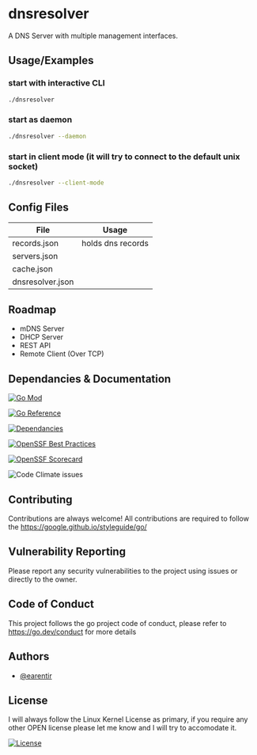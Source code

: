 # dnsresolver

A DNS Server with multiple management interfaces. 

## Usage/Examples

### start with interactive CLI
```bash
./dnsresolver
```

### start as daemon
```bash
./dnsresolver --daemon
```

### start in client mode (it will try to connect to the default unix socket)
```bash
./dnsresolver --client-mode
```


## Config Files

| File | Usage |
| --- | --- |
| records.json | holds dns records |
| servers.json | |
| cache.json | |
| dnsresolver.json | |

## Roadmap

- mDNS Server
- DHCP Server
- REST API
- Remote Client (Over TCP)

## Dependancies & Documentation
[![Go Mod](https://img.shields.io/github/go-mod/go-version/earentir/dnsresolver)]()

[![Go Reference](https://pkg.go.dev/badge/github.com/earentir/dnsresolver.svg)](https://pkg.go.dev/github.com/earentir/dnsresolver)

[![Dependancies](https://img.shields.io/librariesio/github/earentir/dnsresolver)](https://libraries.io/github/earentir/dnsresolver)

[![OpenSSF Best Practices](https://www.bestpractices.dev/projects/8581/badge)](https://www.bestpractices.dev/projects/8581)

[![OpenSSF Scorecard](https://api.securityscorecards.dev/projects/github.com/earentir/dnsresolver/badge)](https://securityscorecards.dev/viewer/?uri=github.com/earentir/dnsresolver)

![Code Climate issues](https://img.shields.io/codeclimate/tech-debt/earentir/dnsresolver)



## Contributing

Contributions are always welcome!
All contributions are required to follow the https://google.github.io/styleguide/go/

## Vulnerability Reporting

Please report any security vulnerabilities to the project using issues or directly to the owner.

## Code of Conduct
 This project follows the go project code of conduct, please refer to https://go.dev/conduct for more details

## Authors

- [@earentir](https://www.github.com/earentir)


## License

I will always follow the Linux Kernel License as primary, if you require any other OPEN license please let me know and I will try to accomodate it.

[![License](https://img.shields.io/github/license/earentir/gitearelease)](https://opensource.org/license/gpl-2-0)
